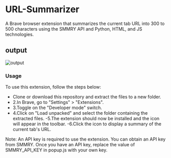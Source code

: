 # URL-Summarizer
 A Brave browser extension that summarizes the current tab URL into 300 to 500 characters using the SMMRY API and Python, HTML, and JS technologies.
 
 ## output
 
![output](https://user-images.githubusercontent.com/55582956/220175771-1872bacf-eeef-4ba7-bcf8-d30383091003.jpg)

### Usage
To use this extension, follow the steps below:

- Clone or download this repository and extract the files to a new folder.
- 2.In Brave, go to "Settings" > "Extensions".
- 3.Toggle on the "Developer mode" switch.
- 4.Click on "Load unpacked" and select the folder containing the extracted files.
-5.The extension should now be installed and the icon will appear in the toolbar.
-6.Click the icon to display a summary of the current tab's URL.

Note: An API key is required to use the extension. You can obtain an API key from SMMRY. Once you have an API key, replace the value of SMMRY_API_KEY in popup.js with your own key.
